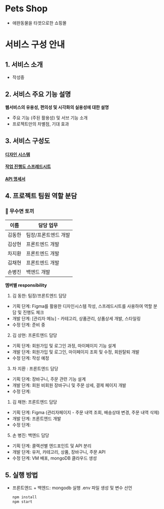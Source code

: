 # Pets Shop
- 애완동물을 타겟으로한 쇼핑몰

# 서비스 구성 안내

## 1. 서비스 소개

- 작성중

## 2. 서비스 주요 기능 설명

**웹서비스의 유용성, 편의성 및 시각화의 실용성에 대한 설명**

- 주요 기능 (주된 활용성) 및 서브 기능 소개
- 프로젝트만의 차별점, 기대 효과

## 3. 서비스 구성도

#### [디자인 시스템](https://www.figma.com/file/55xqd6w8U3WGDQPt2IevKh/pet-shop-design-system?node-id=0%3A1)

#### [작업 진행도 스프레드시트](https://docs.google.com/spreadsheets/d/1X6PqVyeI6bxo8NmF57tKayFB1DoMshBlpRgUTgPL-3A/edit#gid=0)

#### [API 명세서](https://documenter.getpostman.com/view/14584609/2s8YRfNbVn)

## 4. 프로젝트 팀원 역할 분담

### 🐰 무수면 토끼

| 이름   | 담당 업무            |
| ------ | -------------------- |
| 김동한 | 팀장/프론트엔드 개발 |
| 김상현 | 프론트엔드 개발      |
| 차지환 | 프론트엔드 개발      |
| 김채현 | 프론트엔드 개발      |
| 손병진 | 백엔드 개발          |

**멤버별 responsibility**

1. 김 동한: 팀장/프론트엔드 담당

- 기획 단계: Figma를 활용한 디자인시스템 작성, 스프레드시트를 사용하여 역할 분담 및 진행도 체크
- 개발 단계: [관리자 메뉴] - 카테고리, 상품관리, 상품상세 개발, 스타일링
- 수정 단계: 준비 중

2. 김 상현: 프론트엔드 담당

- 기획 단계: 회원가입 및 로그인 과정, 마이페이지 기능 설계
- 개발 단계: 회원가입 및 로그인, 마이페이지 조회 및 수정, 회원탈퇴 개발
- 수정 단계: 작성 예정

3. 차 지환 : 프론트엔드 담당

- 기획 단계: 장바구니, 주문 관련 기능 설계
- 개발 단계: 회원 비회원 장바구니 및 주문 상세, 결제 페이지 개발
- 수정 단계:

1. 김 채현: 프론트엔드 담당

- 기획 단계: Figma (관리자페이지 - 주문 내역 조회, 배송상태 변경, 주문 내역 삭제)
- 개발 단계: 프론트엔드 개발
- 수정 단계:

5. 손 병진: 백엔드 담당

- 기획 단계: 콜렉션별 엔드포인트 및 API 분리
- 개발 단계: 유저, 카테고리, 상품, 장바구니, 주문 API
- 수정 단계: VM 배포, mongoDB 클라우드 생성

## 5. 실행 방법

- 프론트엔드 + 백엔드:
  mongodb 실행
  .env 파일 생성 및 변수 선언
  ```bash
  npm install
  npm start
  ```


